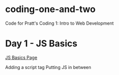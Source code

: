 # coding-one-and-two
Code for Pratt's Coding 1: Intro to Web Development

# Day 1 - JS Basics

[JS Basics Page](https://mandeldl.github.io/coding-one-and-two/js-basics/js-basics.html)

Adding a script tag
Putting JS in between <script>
Fetching a file using <script src=””> (need for jQuery)
 
Common commands: console.log, alert, document.querySelector
 
Variables - for storing values
 
Functions - for executing a series of tasks
 
Types (String, Number, Boolean, Array, Object, Function)

Starting with jQuery

[jQuery Basics Page](https://mandeldl.github.io/coding-one-and-two/jquery-basics/jquery-basics.html)

# Day 2 - jQuery
 
Most common design JS things: changing styles, changing classes, show/hiding stuff

[jQuery Tricks page](https://mandeldl.github.io/coding-one-and-two/jquery-tricks/)
